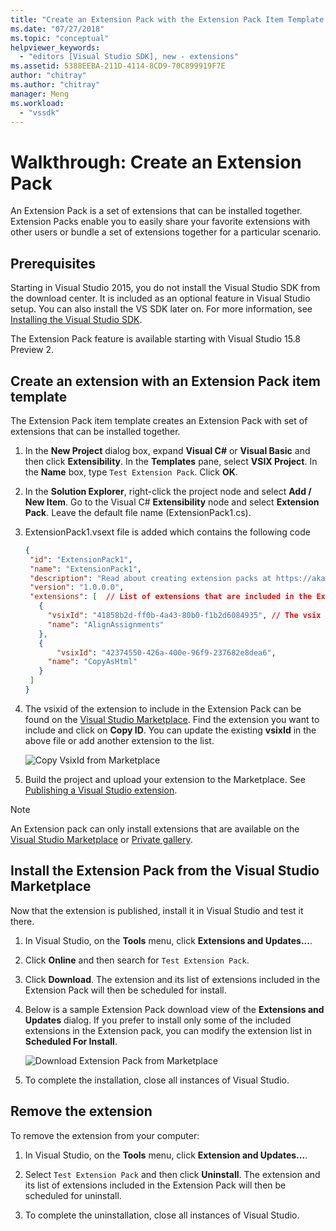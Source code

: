 ```yaml
---
title: "Create an Extension Pack with the Extension Pack Item Template | Microsoft Docs"
ms.date: "07/27/2018"
ms.topic: "conceptual"
helpviewer_keywords:
  - "editors [Visual Studio SDK], new - extensions"
ms.assetid: 5388EEBA-211D-4114-8CD9-70C899919F7E
author: "chitray"
ms.author: "chitray"
manager: Meng
ms.workload:
  - "vssdk"
---
```

# Walkthrough: Create an Extension Pack

An Extension Pack is a set of extensions that can be installed together. Extension Packs enable you to easily share your favorite extensions with other users or bundle a set of extensions together for a particular scenario.

## Prerequisites

Starting in Visual Studio 2015, you do not install the Visual Studio SDK from the download center. It is included as an optional feature in Visual Studio setup. You can also install the VS SDK later on. For more information, see [Installing the Visual Studio SDK](../extensibility/installing-the-visual-studio-sdk.md).

The Extension Pack feature is available starting with Visual Studio 15.8 Preview 2.

## Create an extension with an Extension Pack item template

The Extension Pack item template creates an Extension Pack with set of extensions that can be installed together.

1. In the **New Project** dialog box, expand **Visual C#** or **Visual Basic** and then click **Extensibility**. In the **Templates** pane, select **VSIX Project**. In the **Name** box, type `Test Extension Pack`. Click **OK**.

2. In the **Solution Explorer**, right-click the project node and select **Add / New Item**. Go to the Visual C# **Extensibility** node and select **Extension Pack**. Leave the default file name (ExtensionPack1.cs).

3. ExtensionPack1.vsext file is added which contains the following code

   ```json
   {
    "id": "ExtensionPack1",
    "name": "ExtensionPack1",
    "description": "Read about creating extension packs at https://aka.ms/vsextpack",
    "version": "1.0.0.0",
    "extensions": [  // List of extensions that are included in the Extension Pack.
      {
        "vsixId": "41858b2d-ff0b-4a43-80b0-f1b2d6084935", // The vsix id of the extension you want to   include.
        "name": "AlignAssignments"
      },
      {
          "vsixId": "42374550-426a-400e-96f9-237682e8dea6",
        "name": "CopyAsHtml"
      }
    ]
   }
   ```

4. The vsixid of the extension to include in the Extension Pack can be found on the [Visual Studio Marketplace](https://marketplace.visualstudio.com/). Find the extension you want to include and click on **Copy ID**. You can update the existing **vsixId** in the above file or add another extension to the list.

    ![Copy VsixId from Marketplace](media/vsixid-marketplace.png)

5. Build the project and upload your extension to the Marketplace. See [Publishing a Visual Studio extension](../extensibility/walkthrough-publishing-a-visual-studio-extension.md).

> [!NOTE]
> An Extension pack can only install extensions that are available on the [Visual Studio Marketplace](https://marketplace.visualstudio.com/) or [Private gallery](../extensibility/how-to-create-an-atom-feed-for-a-private-gallery.md).

## Install the Extension Pack from the Visual Studio Marketplace

Now that the extension is published, install it in Visual Studio and test it there.

1. In Visual Studio, on the **Tools** menu, click **Extensions and Updates...**.

2. Click **Online** and then search for `Test Extension Pack`.

3. Click **Download**. The extension and its list of extensions included in the Extension Pack will then be scheduled for install.

4. Below is a sample Extension Pack download view of the **Extensions and Updates** dialog. If you prefer to install only some of the included extensions in the Extension pack, you can modify the extension list in **Scheduled For Install**.

    ![Download Extension Pack from Marketplace](media/vside-extensionpack.png)

5. To complete the installation, close all instances of Visual Studio.

## Remove the extension

To remove the extension from your computer:

1. In Visual Studio, on the **Tools** menu, click **Extension and Updates...**.

2. Select `Test Extension Pack` and then click **Uninstall**. The extension and its list of extensions included in the Extension Pack will then be scheduled for uninstall.

3. To complete the uninstallation, close all instances of Visual Studio.

